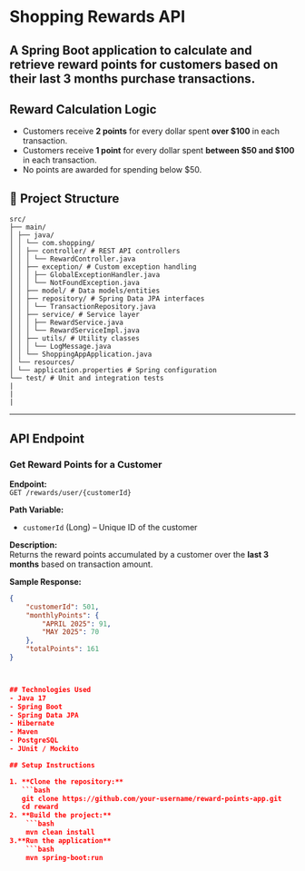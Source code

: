 # Shopping Rewards API

A Spring Boot application to calculate and retrieve reward points for customers based on their last 3 months purchase transactions.
---

## Reward Calculation Logic
- Customers receive **2 points** for every dollar spent **over $100** in each transaction.
- Customers receive **1 point** for every dollar spent **between $50 and $100** in each transaction.
- No points are awarded for spending below $50.


## 📁 Project Structure
```text
src/
├── main/
│ ├── java/
│ │ └── com.shopping/
│ │ ├── controller/ # REST API controllers
│ │ │ └── RewardController.java
│ │ ├── exception/ # Custom exception handling
│ │ │ ├── GlobalExceptionHandler.java
│ │ │ └── NotFoundException.java
│ │ ├── model/ # Data models/entities
│ │ ├── repository/ # Spring Data JPA interfaces
│ │ │ └── TransactionRepository.java
│ │ ├── service/ # Service layer
│ │ │ ├── RewardService.java
│ │ │ └── RewardServiceImpl.java
│ │ ├── utils/ # Utility classes
│ │ │ └── LogMessage.java
│ │ └── ShoppingAppApplication.java
│ └── resources/
│ └── application.properties # Spring configuration
└── test/ # Unit and integration tests
|
|
|
```

---

## API Endpoint

### Get Reward Points for a Customer

**Endpoint:**  
`GET /rewards/user/{customerId}`

**Path Variable:**
- `customerId` (Long) – Unique ID of the customer

**Description:**  
Returns the reward points accumulated by a customer over the **last 3 months** based on transaction amount.

**Sample Response:**
```json
{
    "customerId": 501,
    "monthlyPoints": {
        "APRIL 2025": 91,
        "MAY 2025": 70
    },
    "totalPoints": 161
}



## Technologies Used
- Java 17
- Spring Boot
- Spring Data JPA
- Hibernate
- Maven
- PostgreSQL
- JUnit / Mockito

## Setup Instructions

1. **Clone the repository:**
   ```bash
   git clone https://github.com/your-username/reward-points-app.git
   cd reward
2. **Build the project:**
    ```bash
    mvn clean install
3.**Run the application**
    ```bash
    mvn spring-boot:run


